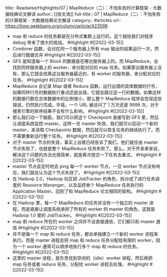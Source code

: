 title:: Readwise/Highlights/07 | MapReduce（二）：不怕失败的计算框架 - 大数据经典论文解读
author:: [[徐文浩]]
full-title:: 07 | MapReduce（二）：不怕失败的计算框架 - 大数据经典论文解读
category:: #articles
url:: https://time.geekbang.org/column/article/423598

- map 和 reduce 的任务都是在分布式集群上运行的，这个就给我们对程序 debug 带来了很大的挑战。 #Highlight #[[2022-03-15]]
- Combiner 函数，会对在同一个服务器上所有 map 输出的结果运行一次，然后进行数据合并 #Highlight #[[2022-03-15]]
- GFS 是知道每一个 Block 的数据是在哪台服务器上的。而 MapReduce，会找到同样服务器上的 worker，来分配对应的 map 任务。如果那台服务器上没有，那么它就会找离这台服务器最近的、有 worker 的服务器，来分配对应的任务。 #Highlight #[[2022-03-15]]
- MapReduce 会记录 Map 或者 Reduce 函数，运行出错的具体数据的行号，如果同样行号的数据执行重试还是出错，它就会跳过这一行的数据。如果这样的数据行数在总体数据中的比例很小，那么整个 MapReduce 程序会忽视这些错误，仍然执行完成。毕竟，一个 URL 被访问了 1 万次还是 9999 次，对于搜素引擎的排序结果不会有什么影响。 #Highlight #[[2022-03-15]]
- 那么我们动一下脑筋，我们可以把这个 Checkpoint 直接写到 GFS 里，然后让调度系统监控 master。这样一旦 master 失效，我们就可以启动一个新的 master，来读取 Checkpoints 数据，然后就可以恢复任务的继续执行了，而不需要重新运行整个任务。 #Highlight #[[2022-03-15]]
- 对于 master 节点的失效，事实上谷歌已经告诉了我们，他们就任由 master 节点失败了，也就是整个 MapReduce 任务失败了。那么，对于开发者来说，解决这个问题的办法也很简单，就是再次提交一下任务去重试。 #Highlight #[[2022-03-15]]
- master 节点会定时地去 ping 每一个 worker 节点，一旦 worker 节点没有响应，我们就会认为这个节点失效了。 #Highlight #[[2022-03-15]]
- 在 Hadoop 2.0，Hadoop 社区把 JobTracker 的角色，拆分成了进行任务调度的 Resource Mananger，以及监控单个 MapReduce 任务执行的 Application Master，回到了和 MapReduce 论文相同的架构。 #Highlight #[[2022-03-15]]
- 在 Hadoop 里，每一个 MapReduce 的任务并没有一个独立的 master 进程，而是直接让调度系统承担了所有的 worker 的 master 的角色，这就是 Hadoop 1.0 里的 JobTracker。 #Highlight #[[2022-03-15]]
- map 和 reduce 所在的 worker 之间并不会直接通信，它们都只和 master 通信 #Highlight #[[2022-03-15]]
- 并不是每一个 map 和 reduce 任务，都会单独建立一个新的 worker 进程来执行。而是 master 进程会把 map 和 reduce 任务分配给有限的 worker，因为一个 worker 通常可以顺序地执行多个 map 和 reduce 的任务。 #Highlight #[[2022-03-15]]
- 这里的 master 进程，是负责找到空闲的（idle）worker 进程，然后再把 map 任务或者 reduce 任务，分配给 worker 进程去处理。 #Highlight #[[2022-03-15]]